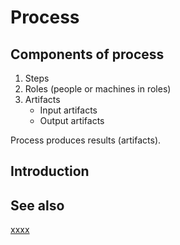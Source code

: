 # Process

## Components of process

1. Steps
2. Roles (people or machines in roles)
3. Artifacts
    * Input artifacts
    * Output artifacts

Process produces results (artifacts).

## Introduction

## See also

[xxxx](http://yyyyy)
